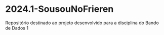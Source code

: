 # 2024.1-SousouNoFrieren
Repositório destinado ao projeto desenvolvido para a disciplina do Bando de Dados 1
